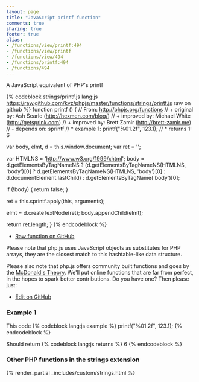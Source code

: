```yaml
---
layout: page
title: "JavaScript printf function"
comments: true
sharing: true
footer: true
alias:
- /functions/view/printf:494
- /functions/view/printf
- /functions/view/494
- /functions/printf:494
- /functions/494
---
```

<!-- Generated by Rakefile:build -->
A JavaScript equivalent of PHP's printf

{% codeblock strings/printf.js lang:js https://raw.github.com/kvz/phpjs/master/functions/strings/printf.js raw on github %}
function printf () {
  // From: http://phpjs.org/functions
  // +   original by: Ash Searle (http://hexmen.com/blog/)
  // +   improved by: Michael White (http://getsprink.com)
  // +   improved by: Brett Zamir (http://brett-zamir.me)
  // -    depends on: sprintf
  // *     example 1: printf("%01.2f", 123.1);
  // *     returns 1: 6

  var body, elmt, d = this.window.document;
  var ret = '';

  var HTMLNS = 'http://www.w3.org/1999/xhtml';
  body = d.getElementsByTagNameNS
    ? (d.getElementsByTagNameNS(HTMLNS, 'body')[0]
      ? d.getElementsByTagNameNS(HTMLNS, 'body')[0]
      : d.documentElement.lastChild)
    : d.getElementsByTagName('body')[0];

  if (!body) {
    return false;
  }

  ret = this.sprintf.apply(this, arguments);

  elmt = d.createTextNode(ret);
  body.appendChild(elmt);

  return ret.length;
}
{% endcodeblock %}

 - [Raw function on GitHub](https://github.com/kvz/phpjs/blob/master/functions/strings/printf.js)

Please note that php.js uses JavaScript objects as substitutes for PHP arrays, they are 
the closest match to this hashtable-like data structure. 

Please also note that php.js offers community built functions and goes by the 
[McDonald's Theory](https://medium.com/what-i-learned-building/9216e1c9da7d). We'll put online 
functions that are far from perfect, in the hopes to spark better contributions. 
Do you have one? Then please just: 

 - [Edit on GitHub](https://github.com/kvz/phpjs/edit/master/functions/strings/printf.js)

### Example 1
This code
{% codeblock lang:js example %}
printf("%01.2f", 123.1);
{% endcodeblock %}

Should return
{% codeblock lang:js returns %}
6
{% endcodeblock %}


### Other PHP functions in the strings extension
{% render_partial _includes/custom/strings.html %}

